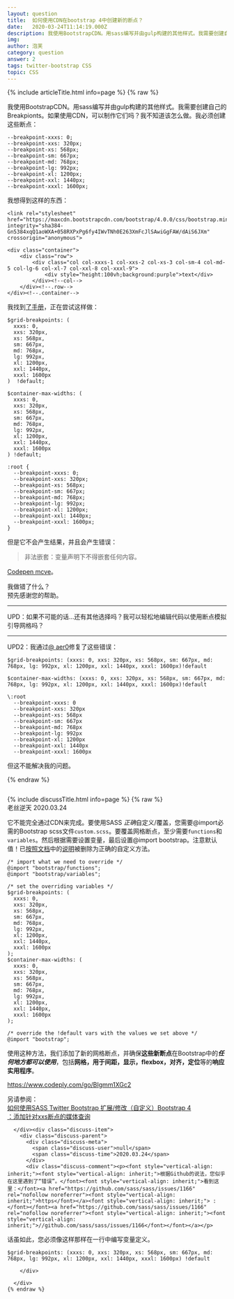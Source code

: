```yaml
---
layout: question
title:  如何使用CDN在bootstrap 4中创建新的断点？
date:   2020-03-24T11:14:19.000Z
description: 我使用BootstrapCDN。用sass编写并由gulp构建的其他样式。我需要创建自己的Breakpionts。如果使用CDN，可以制作它们吗？我不知道...
img: 
author: 泡芙
category: question
answer: 2
tags: twitter-bootstrap CSS
topic: CSS
---
```

<div class="article-root">
  <div class="article">
    {% include articleTitle.html info=page %}
    {% raw %}
    <div class="article-content"><p><font style="vertical-align: inherit;"><font style="vertical-align: inherit;">我使用BootstrapCDN。</font><font style="vertical-align: inherit;">用sass编写并由gulp构建的其他样式。</font><font style="vertical-align: inherit;">我需要创建自己的Breakpionts。</font><font style="vertical-align: inherit;">如果使用CDN，可以制作它们吗？</font><font style="vertical-align: inherit;">我不知道该怎么做。</font><font style="vertical-align: inherit;">我必须创建这些断点：</font></font></p>

<pre><code>--breakpoint-xxxs: 0;<font></font>
--breakpoint-xxs: 320px;<font></font>
--breakpoint-xs: 568px;<font></font>
--breakpoint-sm: 667px;<font></font>
--breakpoint-md: 768px;<font></font>
--breakpoint-lg: 992px;<font></font>
--breakpoint-xl: 1200px;<font></font>
--breakpoint-xxl: 1440px;<font></font>
--breakpoint-xxxl: 1600px;<font></font>
</code></pre>

<p><font style="vertical-align: inherit;"><font style="vertical-align: inherit;">我想得到这样的东西：</font></font></p>

<p></p><div class="snippet" data-lang="js" data-hide="false" data-console="true" data-babel="false">
<div class="snippet-code">
<pre class="snippet-code-html lang-html prettyprint-override"><code>&lt;link rel="stylesheet" href="https://maxcdn.bootstrapcdn.com/bootstrap/4.0.0/css/bootstrap.min.css" integrity="sha384-Gn5384xqQ1aoWXA+058RXPxPg6fy4IWvTNh0E263XmFcJlSAwiGgFAW/dAiS6JXm" crossorigin="anonymous"&gt;<font></font>
<font></font>
&lt;div class="container"&gt;<font></font>
	&lt;div class="row"&gt;<font></font>
		&lt;div class="col col-xxxs-1 col-xxs-2 col-xs-3 col-sm-4 col-md-5 col-lg-6 col-xl-7 col-xxl-8 col-xxxl-9"&gt;<font></font>
			&lt;div style="height:100vh;background:purple"&gt;text&lt;/div&gt;<font></font>
		&lt;/div&gt;&lt;!--col--&gt;<font></font>
	&lt;/div&gt;&lt;!--.row--&gt;<font></font>
&lt;/div&gt;&lt;!--.container--&gt;</code></pre>
</div>
</div>
<p></p>

<p><font style="vertical-align: inherit;"><font style="vertical-align: inherit;">我找到</font></font><a href="http://blog.codeply.com/2016/06/06/how-to-create-a-new-breakpoint-in-bootstrap-4/" rel="noreferrer"><font style="vertical-align: inherit;"><font style="vertical-align: inherit;">了手册</font></font></a><font style="vertical-align: inherit;"><font style="vertical-align: inherit;">，正在尝试这样做：</font></font></p>

<pre><code>$grid-breakpoints: (<font></font>
  xxxs: 0,<font></font>
  xxs: 320px,<font></font>
  xs: 568px,<font></font>
  sm: 667px,<font></font>
  md: 768px,<font></font>
  lg: 992px,<font></font>
  xl: 1200px,<font></font>
  xxl: 1440px,<font></font>
  xxxl: 1600px<font></font>
)  !default;<font></font>
<font></font>
$container-max-widths: (<font></font>
  xxxs: 0,<font></font>
  xxs: 320px,<font></font>
  xs: 568px,<font></font>
  sm: 667px,<font></font>
  md: 768px,<font></font>
  lg: 992px,<font></font>
  xl: 1200px,<font></font>
  xxl: 1440px,<font></font>
  xxxl: 1600px<font></font>
) !default;<font></font>
<font></font>
:root {<font></font>
  --breakpoint-xxxs: 0;<font></font>
  --breakpoint-xxs: 320px;<font></font>
  --breakpoint-xs: 568px;<font></font>
  --breakpoint-sm: 667px;<font></font>
  --breakpoint-md: 768px;<font></font>
  --breakpoint-lg: 992px;<font></font>
  --breakpoint-xl: 1200px;<font></font>
  --breakpoint-xxl: 1440px;<font></font>
  --breakpoint-xxxl: 1600px;<font></font>
}<font></font>
</code></pre>

<p><font style="vertical-align: inherit;"><font style="vertical-align: inherit;">但是它不会产生结果，并且会产生错误：</font></font></p>

<blockquote>
  <p><font style="vertical-align: inherit;"><font style="vertical-align: inherit;">非法嵌套：变量声明下不得嵌套任何内容。</font></font></p>
</blockquote>

<p><a href="https://codepen.io/kizoso/pen/oEyeVd" rel="noreferrer"><font style="vertical-align: inherit;"><font style="vertical-align: inherit;">Codepen mcve</font></font></a><font style="vertical-align: inherit;"><font style="vertical-align: inherit;">。</font></font></p>

<p><font style="vertical-align: inherit;"><font style="vertical-align: inherit;">我做错了什么？</font></font><br><font style="vertical-align: inherit;"><font style="vertical-align: inherit;">
预先感谢您的帮助。</font></font></p>

<hr>

<p><font style="vertical-align: inherit;"><font style="vertical-align: inherit;">UPD：如果不可能的话...还有其他选择吗？</font><font style="vertical-align: inherit;">我可以轻松地编辑代码以使用断点模拟引导网格吗？</font></font></p>

<hr>

<p><font style="vertical-align: inherit;"><font style="vertical-align: inherit;">UPD2：我通过</font></font><a href="https://stackoverflow.com/questions/48924751/how-to-create-new-breakpoints-in-bootstrap-4-using-cdn/48925128#48925128"><font style="vertical-align: inherit;"><font style="vertical-align: inherit;">@ aer0</font></font></a><font style="vertical-align: inherit;"><font style="vertical-align: inherit;">修复了这些错误</font><font style="vertical-align: inherit;">：</font></font></p>

<pre><code>$grid-breakpoints: (xxxs: 0, xxs: 320px, xs: 568px, sm: 667px, md: 768px, lg: 992px, xl: 1200px, xxl: 1440px, xxxl: 1600px)!default<font></font>
<font></font>
$container-max-widths: (xxxs: 0, xxs: 320px, xs: 568px, sm: 667px, md: 768px, lg: 992px, xl: 1200px, xxl: 1440px, xxxl: 1600px)!default<font></font>
<font></font>
\:root<font></font>
  --breakpoint-xxxs: 0<font></font>
  --breakpoint-xxs: 320px<font></font>
  --breakpoint-xs: 568px<font></font>
  --breakpoint-sm: 667px<font></font>
  --breakpoint-md: 768px<font></font>
  --breakpoint-lg: 992px<font></font>
  --breakpoint-xl: 1200px<font></font>
  --breakpoint-xxl: 1440px<font></font>
  --breakpoint-xxxl: 1600px<font></font>
</code></pre>

<p><font style="vertical-align: inherit;"><font style="vertical-align: inherit;">但这不能解决我的问题。</font></font></p></div>
    {% endraw %}
  </div>
  <p style="height: 0;width:0;overflow: hidden;"> 第3719篇《如何使用CDN在bootstrap 4中创建新的断点？》来自Winter(https://github.com/aiyld/aiyld.github.io)的站点</p>
  <div class="discuss-wrapper">
    {% include discussTitle.html info=page %}
    {% raw %}
    <div class="discuss-item">
        <div class="discuss-parent">
          <div class="discuss-meta">
            <span class="discuss-user">老丝逆天</span>
            <span class="discuss-time">2020.03.24</span>
          </div>
          <div class="discuss-comment"><p><font style="vertical-align: inherit;"><font style="vertical-align: inherit;">它不能完全通过CDN来完成。</font><font style="vertical-align: inherit;">要</font><font style="vertical-align: inherit;">使用SASS </font></font><em><font style="vertical-align: inherit;"><font style="vertical-align: inherit;">正确</font></font></em><font style="vertical-align: inherit;"><font style="vertical-align: inherit;">自定义/覆盖，您需要@import必需的Bootstrap scss文件</font></font><code>custom.scss</code><font style="vertical-align: inherit;"><font style="vertical-align: inherit;">。</font><font style="vertical-align: inherit;">要覆盖网格断点，至少需要</font></font><code>functions</code><font style="vertical-align: inherit;"><font style="vertical-align: inherit;">和</font></font><code>variables</code><font style="vertical-align: inherit;"><font style="vertical-align: inherit;">。</font><font style="vertical-align: inherit;">然后根据需要设置变量，最后设置@import bootstrap。</font><font style="vertical-align: inherit;">注意默认值！</font><font style="vertical-align: inherit;">已</font></font><a href="https://getbootstrap.com/docs/4.0/getting-started/theming/#variable-defaults" rel="noreferrer"><font style="vertical-align: inherit;"><font style="vertical-align: inherit;">按照文档</font></font></a><font style="vertical-align: inherit;"><font style="vertical-align: inherit;">中的</font><a href="https://getbootstrap.com/docs/4.0/getting-started/theming/#variable-defaults" rel="noreferrer"><font style="vertical-align: inherit;">说明</font></a><font style="vertical-align: inherit;">被删除为</font><font style="vertical-align: inherit;">正确的自定义方法。</font></font></p>

<pre><code>/* import what we need to override */<font></font>
@import "bootstrap/functions";<font></font>
@import "bootstrap/variables";<font></font>
<font></font>
/* set the overriding variables */<font></font>
$grid-breakpoints: (<font></font>
  xxxs: 0,<font></font>
  xxs: 320px,<font></font>
  xs: 568px,<font></font>
  sm: 667px,<font></font>
  md: 768px,<font></font>
  lg: 992px,<font></font>
  xl: 1200px,<font></font>
  xxl: 1440px,<font></font>
  xxxl: 1600px<font></font>
);<font></font>
$container-max-widths: (<font></font>
  xxxs: 0,<font></font>
  xxs: 320px,<font></font>
  xs: 568px,<font></font>
  sm: 667px,<font></font>
  md: 768px,<font></font>
  lg: 992px,<font></font>
  xl: 1200px,<font></font>
  xxl: 1440px,<font></font>
  xxxl: 1600px<font></font>
);<font></font>
<font></font>
/* override the !default vars with the values we set above */<font></font>
@import "bootstrap";<font></font>
</code></pre>

<p><font style="vertical-align: inherit;"><font style="vertical-align: inherit;">使用这种方法，我们添加了新的网格断点，并确保</font></font><strong><font style="vertical-align: inherit;"><font style="vertical-align: inherit;">这些新断点</font></font><em><font style="vertical-align: inherit;"></font></em></strong><font style="vertical-align: inherit;"><font style="vertical-align: inherit;">在Bootstrap中的</font><strong><em><font style="vertical-align: inherit;">任何地方都可以使用</font></em></strong><font style="vertical-align: inherit;">，包括</font></font><strong><font style="vertical-align: inherit;"><font style="vertical-align: inherit;">网格，用于间距，显示，flexbox，对齐，定位</font></font></strong><font style="vertical-align: inherit;"><font style="vertical-align: inherit;">等的</font><strong><font style="vertical-align: inherit;">响应实用程序</font></strong><font style="vertical-align: inherit;">。</font></font></p>

<p><a href="https://www.codeply.com/go/BIgmm1XGc2" rel="noreferrer"><font style="vertical-align: inherit;"><font style="vertical-align: inherit;">https://www.codeply.com/go/BIgmm1XGc2</font></font></a></p>

<p><font style="vertical-align: inherit;"><font style="vertical-align: inherit;">另请参阅：</font></font><br>
<a href="https://stackoverflow.com/questions/45776055/how-to-extend-modify-customize-bootstrap-4-with-sass"><font style="vertical-align: inherit;"><font style="vertical-align: inherit;">如何使用SASS </font></font></a><font style="vertical-align: inherit;"><a href="https://stackoverflow.com/questions/37490537/twitter-bootstrap-add-media-queries-for-xxs-breakpoint/37543791#37543791"><font style="vertical-align: inherit;">Twitter Bootstrap </font></a><a href="https://stackoverflow.com/questions/45776055/how-to-extend-modify-customize-bootstrap-4-with-sass"><font style="vertical-align: inherit;">扩展/修改（自定义）Bootstrap 4 </font></a></font><br>
<a href="https://stackoverflow.com/questions/37490537/twitter-bootstrap-add-media-queries-for-xxs-breakpoint/37543791#37543791"><font style="vertical-align: inherit;"><font style="vertical-align: inherit;">：添加针对xxs断点的媒体查询</font></font></a></p></div>
        </div>
        
      </div><div class="discuss-item">
        <div class="discuss-parent">
          <div class="discuss-meta">
            <span class="discuss-user">null</span>
            <span class="discuss-time">2020.03.24</span>
          </div>
          <div class="discuss-comment"><p><font style="vertical-align: inherit;"><font style="vertical-align: inherit;">根据Github的说法，您似乎在这里遇到了“错误”。</font><font style="vertical-align: inherit;">看到这里：</font><a href="https://github.com/sass/sass/issues/1166" rel="nofollow noreferrer"><font style="vertical-align: inherit;">https</font></a><font style="vertical-align: inherit;"> : </font></font><a href="https://github.com/sass/sass/issues/1166" rel="nofollow noreferrer"><font style="vertical-align: inherit;"><font style="vertical-align: inherit;">//github.com/sass/sass/issues/1166</font></font></a></p>

<p><font style="vertical-align: inherit;"><font style="vertical-align: inherit;">话虽如此，您必须像这样那样在一行中编写变量定义。</font></font></p>

<pre><code>$grid-breakpoints: (xxxs: 0, xxs: 320px, xs: 568px, sm: 667px, md: 768px, lg: 992px, xl: 1200px, xxl: 1440px, xxxl: 1600px) !default
</code></pre></div>
        </div>
        
      </div>
    {% endraw %}
  </div>
<div>
